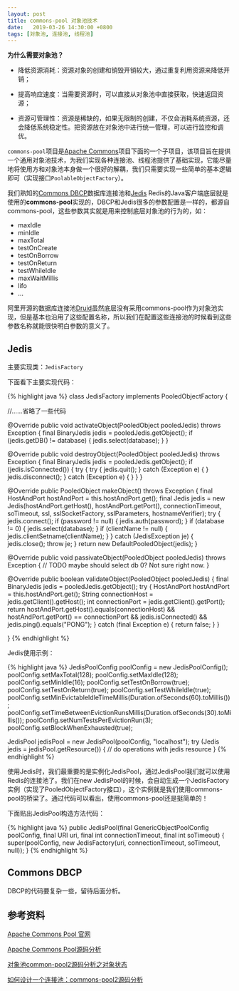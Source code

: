 ```yaml
---
layout: post
title: commons-pool 对象池技术
date:   2019-03-26 14:30:00 +0800
tags: [对象池, 连接池, 线程池]
---
```


**为什么需要对象池？**

- 降低资源消耗：资源对象的创建和销毁开销较大，通过重复利用资源来降低开销；

- 提高响应速度：当需要资源时，可以直接从对象池中直接获取，快速返回资源；

- 资源可管理性：资源是稀缺的，如果无限制的创建，不仅会消耗系统资源，还会降低系统稳定性。把资源放在对象池中进行统一管理，可以进行监控和调优。

`commons-pool`项目是[Apache Commons](http://commons.apache.org/)项目下面的一个子项目，该项目旨在提供一个通用对象池技术，为我们实现各种连接池、线程池提供了基础实现，它能尽量地将使用方和对象池本身做一个很好的解耦，我们只需要实现一些简单的基本逻辑即可（实现接口`PoolableObjectFactory`）。

我们熟知的[Commons DBCP](http://commons.apache.org/proper/commons-dbcp/)数据库连接池和[Jedis](https://github.com/xetorthio/jedis) Redis的Java客户端底层就是使用的**commons-pool**实现的，DBCP和Jedis很多的参数配置是一样的，都源自commons-pool，这些参数其实就是用来控制底层对象池的行为的，如：

- maxIdle
- minIdle
- maxTotal
- testOnCreate
- testOnBorrow
- testOnReturn
- testWhileIdle
- maxWaitMillis
- lifo
- ...

阿里开源的数据库连接池[Druid](https://github.com/alibaba/druid)虽然底层没有采用commons-pool作为对象池实现，但是基本也沿用了这些配置名称，所以我们在配置这些连接池的时候看到这些参数名称就能很快明白参数的意义了。

## Jedis

主要实现类：`JedisFactory`

下面看下主要实现代码：

{% highlight java %}
class JedisFactory implements PooledObjectFactory<Jedis> {

  //......省略了一些代码

  @Override
  public void activateObject(PooledObject<Jedis> pooledJedis) throws Exception {
    final BinaryJedis jedis = pooledJedis.getObject();
    if (jedis.getDB() != database) {
      jedis.select(database);
    }
  }

  @Override
  public void destroyObject(PooledObject<Jedis> pooledJedis) throws Exception {
    final BinaryJedis jedis = pooledJedis.getObject();
    if (jedis.isConnected()) {
      try {
        try {
          jedis.quit();
        } catch (Exception e) {
        }
        jedis.disconnect();
      } catch (Exception e) {
      }
    }
  }

  @Override
  public PooledObject<Jedis> makeObject() throws Exception {
    final HostAndPort hostAndPort = this.hostAndPort.get();
    final Jedis jedis = new Jedis(hostAndPort.getHost(), hostAndPort.getPort(),
        connectionTimeout, soTimeout, ssl, sslSocketFactory, sslParameters, hostnameVerifier);
    try {
      jedis.connect();
      if (password != null) {
        jedis.auth(password);
      }
      if (database != 0) {
        jedis.select(database);
      }
      if (clientName != null) {
        jedis.clientSetname(clientName);
      }
    } catch (JedisException je) {
      jedis.close();
      throw je;
    }
    return new DefaultPooledObject<Jedis>(jedis);
  }

  @Override
  public void passivateObject(PooledObject<Jedis> pooledJedis) throws Exception {
    // TODO maybe should select db 0? Not sure right now.
  }

  @Override
  public boolean validateObject(PooledObject<Jedis> pooledJedis) {
    final BinaryJedis jedis = pooledJedis.getObject();
    try {
      HostAndPort hostAndPort = this.hostAndPort.get();
      String connectionHost = jedis.getClient().getHost();
      int connectionPort = jedis.getClient().getPort();
      return hostAndPort.getHost().equals(connectionHost)
          && hostAndPort.getPort() == connectionPort && jedis.isConnected()
          && jedis.ping().equals("PONG");
    } catch (final Exception e) {
      return false;
    }
  }

}
{% endhighlight %}

Jedis使用示例：

{% highlight java %}
JedisPoolConfig poolConfig = new JedisPoolConfig();
poolConfig.setMaxTotal(128);
poolConfig.setMaxIdle(128);
poolConfig.setMinIdle(16);
poolConfig.setTestOnBorrow(true);
poolConfig.setTestOnReturn(true);
poolConfig.setTestWhileIdle(true);
poolConfig.setMinEvictableIdleTimeMillis(Duration.ofSeconds(60).toMillis());
poolConfig.setTimeBetweenEvictionRunsMillis(Duration.ofSeconds(30).toMillis());
poolConfig.setNumTestsPerEvictionRun(3);
poolConfig.setBlockWhenExhausted(true);

JedisPool jedisPool = new JedisPool(poolConfig, "localhost");
try (Jedis jedis = jedisPool.getResource()) {
    // do operations with jedis resource
}
{% endhighlight %}

使用Jedis时，我们最重要的是实例化JedisPool，通过JedisPool我们就可以使用Redis的连接池了。我们在new JedisPool的时候，会自动生成一个JedisFactory实例（实现了PooledObjectFactory接口），这个实例就是我们使用commons-pool的桥梁了。通过代码可以看出，使用commons-pool还是挺简单的！

下面贴出JedisPool构造方法代码：

{% highlight java %}
public JedisPool(final GenericObjectPoolConfig poolConfig, final URI uri,
    final int connectionTimeout, final int soTimeout) {
    super(poolConfig, new JedisFactory(uri, connectionTimeout, soTimeout, null));
}
{% endhighlight %}

## Commons DBCP

DBCP的代码要复杂一些，留待后面分析。

## 参考资料

[Apache Commons Pool 官网](http://commons.apache.org/proper/commons-pool/)

[Apache Commons Pool源码分析](https://www.jianshu.com/p/b49452fb3a67)

[对象池common-pool2源码分析之对象状态](https://my.oschina.net/u/657390/blog/659502)

[如何设计一个连接池：commons-pool2源码分析](https://throwsnew.com/2017/06/12/commons-pool/)



